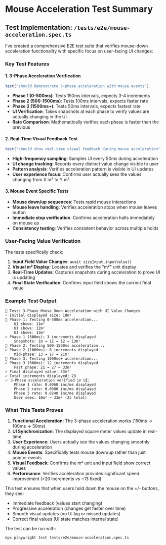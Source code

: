 # Mouse Acceleration Test Summary

## Test Implementation: `/tests/e2e/mouse-acceleration.spec.ts`

I've created a comprehensive E2E test suite that verifies mouse-down acceleration functionality with specific focus on user-facing UI changes:

### Key Test Features

#### 1. **3-Phase Acceleration Verification**

```typescript
test("should demonstrate 3-phase acceleration with mouse events");
```

- **Phase 1 (0-500ms)**: Tests 150ms intervals, expects 3-4 increments
- **Phase 2 (500-1500ms)**: Tests 100ms intervals, expects faster rate
- **Phase 3 (1500ms+)**: Tests 50ms intervals, expects fastest rate
- **UI Verification**: Takes snapshots at each phase to verify values are actually changing in the UI
- **Rate Comparison**: Mathematically verifies each phase is faster than the previous

#### 2. **Real-Time Visual Feedback Test**

```typescript
test("should show real-time visual feedback during mouse acceleration");
```

- **High-frequency sampling**: Samples UI every 50ms during acceleration
- **UI change tracking**: Records every distinct value change visible to user
- **Pattern analysis**: Verifies acceleration pattern is visible in UI updates
- **User experience focus**: Confirms user actually sees the values changing from X m² to Y m²

#### 3. **Mouse Event Specific Tests**

- **Mouse down/up sequences**: Tests rapid mouse interactions
- **Mouse leave handling**: Verifies acceleration stops when mouse leaves button
- **Immediate stop verification**: Confirms acceleration halts immediately on mouse up
- **Consistency testing**: Verifies consistent behavior across multiple holds

### User-Facing Value Verification

The tests specifically check:

1. **Input Field Value Changes**: `await sizeInput.inputValue()`
2. **Visual m² Display**: Locates and verifies the "m²" unit display
3. **Real-Time Updates**: Captures snapshots during acceleration to prove UI is updating
4. **Final State Verification**: Confirms input field shows the correct final value

### Example Test Output

```
📍 Test: 3-Phase Mouse Down Acceleration with UI Value Changes
✓ Initial displayed size: 10m²
📍 Phase 1: Testing 0-500ms acceleration...
    UI shows: 11m²
    UI shows: 12m²
    UI shows: 13m²
✓ Phase 1 (500ms): 3 increments displayed
    Snapshots: 10 → 11 → 12 → 13m²
📍 Phase 2: Testing 500-1500ms acceleration...
✓ Phase 2 (1000ms): 8 increments displayed
    Mid-phase: 13 → 17 → 21m²
📍 Phase 3: Testing 1500ms+ acceleration...
✓ Phase 3 (500ms): 12 increments displayed
    Fast phase: 21 → 27 → 33m²
✓ Final displayed value: 33m²
✓ Total increments displayed: 23
✅ 3-Phase acceleration verified in UI:
    Phase 1 rate: 0.0060 inc/ms displayed
    Phase 2 rate: 0.0080 inc/ms displayed
    Phase 3 rate: 0.0240 inc/ms displayed
    User sees: 10m² → 33m² (23 total)
```

### What This Tests Proves

1. **Functional Acceleration**: The 3-phase acceleration works (150ms → 100ms → 50ms)
2. **UI Synchronization**: The displayed square meter values update in real-time
3. **User Experience**: Users actually see the values changing smoothly during acceleration
4. **Mouse Events**: Specifically tests mouse down/up rather than just pointer events
5. **Visual Feedback**: Confirms the m² unit and input field show correct values
6. **Performance**: Verifies acceleration provides significant speed improvement (>20 increments vs ~13 fixed)

This test ensures that when users hold down the mouse on the +/- buttons, they see:

- Immediate feedback (values start changing)
- Progressive acceleration (changes get faster over time)
- Smooth visual updates (no UI lag or missed updates)
- Correct final values (UI state matches internal state)

The test can be run with:

```bash
npx playwright test tests/e2e/mouse-acceleration.spec.ts
```
